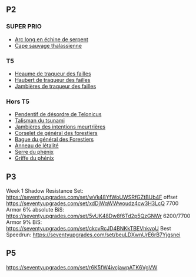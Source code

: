 ## P2

### SUPER PRIO
- [Arc long en échine de serpent](https://fr.tbc.wowhead.com/item=30105/arc-long-en-%C3%A9chine-de-serpent)
- [Cape sauvage thalassienne](https://fr.tbc.wowhead.com/item=29994/cape-sauvage-thalassienne)


### T5
- [Heaume de traqueur des failles](https://tbc.wowhead.com/item=30141/rift-stalker-helm)
- [Haubert de traqueur des failles](https://fr.tbc.wowhead.com/item=30139/haubert-de-traqueur-des-failles)
- [Jambières de traqueur des failles](https://fr.tbc.wowhead.com/item=30142/jambi%C3%A8res-de-traqueur-des-failles)

### Hors T5
- [Pendentif de désordre de Telonicus](https://fr.tbc.wowhead.com/item=30017/pendentif-de-d%C3%A9sordre-de-telonicus)
- [Talisman du tsunami](https://fr.tbc.wowhead.com/item=30627/talisman-du-tsunami)
- [Jambières des intentions meurtrières](https://fr.tbc.wowhead.com/item=29995/jambi%C3%A8res-des-intentions-meurtri%C3%A8res)
- [Corselet de général des forestiers](https://fr.tbc.wowhead.com/item=30054/corselet-de-g%C3%A9n%C3%A9ral-des-forestiers)
- [Bague du général des Forestiers](https://fr.tbc.wowhead.com/item=29997/bague-du-g%C3%A9n%C3%A9ral-des-forestiers)
- [Anneau de létalité](https://fr.tbc.wowhead.com/item=30052/anneau-de-l%C3%A9talit%C3%A9)
- [Serre du phénix](https://fr.tbc.wowhead.com/item=32944/serre-du-ph%C3%A9nix)
- [Griffe du phénix](https://fr.tbc.wowhead.com/item=29948/griffe-du-ph%C3%A9nix)


## P3 
Week 1 Shadow Resistance Set: https://seventyupgrades.com/set/wVk48YfWoUWSRfGZtBUb4F
offset https://seventyupgrades.com/set/xdDjWqWWwoudz4cw3H3LcQ
7700 Armor 6% absolute BiS: https://seventyupgrades.com/set/5vUK48Dw8f6Td2p5QzGNWr
6200/7700 Armor 9% BiS: https://seventyupgrades.com/set/ckcvRcJD4BNKkTBEVhkvoU
Best Speedrun: https://seventyupgrades.com/set/beuLDXwnUrE6rB7Yjgsnei

## P5
https://seventyupgrades.com/set/r6K5fW4ivcjawpATK6VgVW
